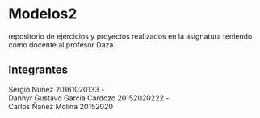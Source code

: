 # Modelos2
repositorio de ejercicios y proyectos realizados en la asignatura teniendo como docente al profesor Daza
## Integrantes
Sergio Nuñez 20161020133 -    
Dannyr Gustavo Garcia Cardozo 20152020222 -   
Carlos Ñañez Molina 20152020  
